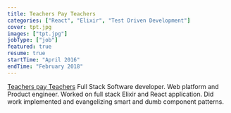 ```yaml
---
title: Teachers Pay Teachers
categories: ["React", "Elixir", "Test Driven Development"]
cover: tpt.jpg
images: ["tpt.jpg"]
jobType: ["job"]
featured: true
resume: true
startTime: "April 2016"
endTime: "February 2018"
---
```


[Teachers pay Teachers](https://www.teacherspayteachers.com/) Full Stack Software developer.  Web platform and Product engineer.  Worked on full stack Elixir and React application.  Did work implemented and evangelizing smart and dumb component patterns.